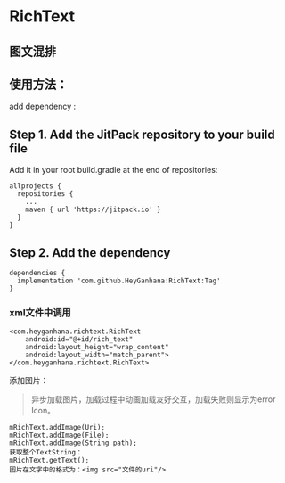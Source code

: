 # RichText
## 图文混排
## 使用方法：
add dependency :

## Step 1. Add the JitPack repository to your build file

Add it in your root build.gradle at the end of repositories:
```
allprojects {
  repositories {
    ...
    maven { url 'https://jitpack.io' }
  }
}
```
## Step 2. Add the dependency
```
dependencies {
  implementation 'com.github.HeyGanhana:RichText:Tag'
}
```
### xml文件中调用
```
<com.heyganhana.richtext.RichText
    android:id="@+id/rich_text"
    android:layout_height="wrap_content"
    android:layout_width="match_parent">
</com.heyganhana.richtext.RichText>

```
添加图片：

> 异步加载图片，加载过程中动画加载友好交互，加载失败则显示为error Icon。

```
mRichText.addImage(Uri);
mRichText.addImage(File);
mRichText.addImage(String path);
获取整个TextString：
mRichText.getText();
图片在文字中的格式为：<img src="文件的uri"/>
```
